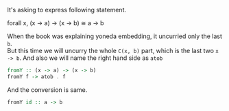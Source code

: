 It's asking to express following statement.

forall x, (x -> a) -> (x -> b) $\cong$ a -> b

When the book was explaining yoneda embedding, it uncurried only the last `b`.  
But this time we will uncurry the whole `C(x, b)` part, which is the last two `x -> b`. And also we will name the right hand side as `atob`
```haskell
fromY :: (x -> a) -> (x -> b)
fromY f -> atob . f
```
And the conversion is same.
```haskell
fromY id :: a -> b
```